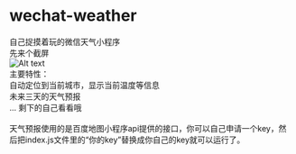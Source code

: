 # wechat-weather
自己捉摸着玩的微信天气小程序<br/>
先来个截屏<br/>
![Alt text](https://github.com/bodekjan/wechat-weather/blob/master/screenshot/1.jpg)
<br/>
主要特性：<br/>
自动定位到当前城市，显示当前温度等信息<br/>
未来三天的天气预报<br/>
... 剩下的自己看看哦<br/>
<br/>
天气预报使用的是百度地图小程序api提供的接口，你可以自己申请一个key，然后把index.js文件里的“你的key”替换成你自己的key就可以运行了。<br/>